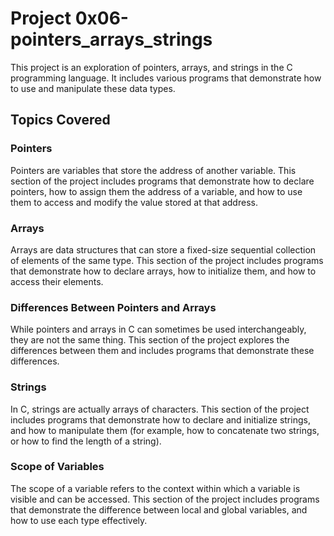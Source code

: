 # Project 0x06-pointers_arrays_strings

This project is an exploration of pointers, arrays, and strings in the C programming language. It includes various programs that demonstrate how to use and manipulate these data types.

## Topics Covered

### Pointers

Pointers are variables that store the address of another variable. This section of the project includes programs that demonstrate how to declare pointers, how to assign them the address of a variable, and how to use them to access and modify the value stored at that address.

### Arrays

Arrays are data structures that can store a fixed-size sequential collection of elements of the same type. This section of the project includes programs that demonstrate how to declare arrays, how to initialize them, and how to access their elements.

### Differences Between Pointers and Arrays

While pointers and arrays in C can sometimes be used interchangeably, they are not the same thing. This section of the project explores the differences between them and includes programs that demonstrate these differences.

### Strings

In C, strings are actually arrays of characters. This section of the project includes programs that demonstrate how to declare and initialize strings, and how to manipulate them (for example, how to concatenate two strings, or how to find the length of a string).

### Scope of Variables

The scope of a variable refers to the context within which a variable is visible and can be accessed. This section of the project includes programs that demonstrate the difference between local and global variables, and how to use each type effectively.
